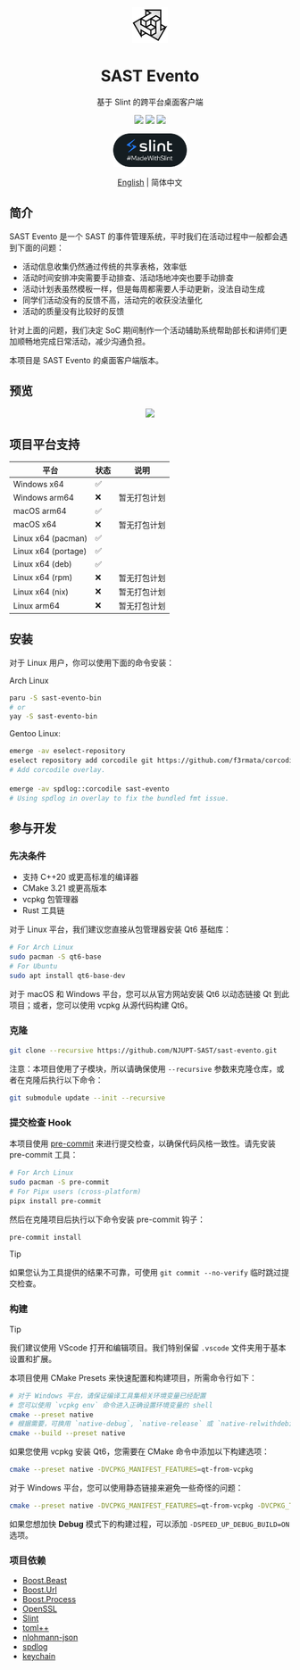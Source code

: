 <div align=center>
  <img width=64 src="../ui/assets/image/icon/evento.svg">
</div>

<h1 align="center">
  SAST Evento
</h1>
<p align="center">
基于 Slint 的跨平台桌面客户端
</p>

<p align="center">
    <img src="https://img.shields.io/badge/language-C%2B%2B20-yellow.svg">
    <img src="https://img.shields.io/badge/platform-Windows%20%7C%20macOS%20%7C%20Linux-lightgreen.svg">
    <img src="https://img.shields.io/badge/license-MIT-blue.svg">
</p>

<p align="center">
  <a href="https://slint.dev">
      <img alt="#MadeWithSlint" src="https://raw.githubusercontent.com/slint-ui/slint/master/logo//MadeWithSlint-logo-light.svg" height="60">
  </a>
</p>

<p align="center">
    <a href="../README.md">English</a> | 简体中文
</p>

## 简介

SAST Evento 是一个 SAST 的事件管理系统，平时我们在活动过程中一般都会遇到下面的问题：

- 活动信息收集仍然通过传统的共享表格，效率低
- 活动时间安排冲突需要手动排查、活动场地冲突也要手动排查
- 活动计划表虽然模板一样，但是每周都需要人手动更新，没法自动生成
- 同学们活动没有的反馈不高，活动完的收获没法量化
- 活动的质量没有比较好的反馈

针对上面的问题，我们决定 SoC 期间制作一个活动辅助系统帮助部长和讲师们更加顺畅地完成日常活动，减少沟通负担。

本项目是 SAST Evento 的桌面客户端版本。

## 预览

<div align=center>
  <img src="../doc/img/preview.png">
</div>

## 项目平台支持

| 平台               | 状态 | 说明         |
| ------------------ | ---- | ------------ |
| Windows x64        | ✅   |              |
| Windows arm64      | :x:  | 暂无打包计划 |
| macOS arm64        | ✅   |              |
| macOS x64          | :x:  | 暂无打包计划 |
| Linux x64 (pacman) | ✅   |              |
| Linux x64 (portage)| ✅   |              |
| Linux x64 (deb)    | ✅   |              |
| Linux x64 (rpm)    | :x:  | 暂无打包计划 |
| Linux x64 (nix)    | :x:  | 暂无打包计划 |
| Linux arm64        | :x:  | 暂无打包计划 |

## 安装

对于 Linux 用户，你可以使用下面的命令安装：

Arch Linux

```bash
paru -S sast-evento-bin
# or
yay -S sast-evento-bin
```

Gentoo Linux:

```bash
emerge -av eselect-repository
eselect repository add corcodile git https://github.com/f3rmata/corcodile.git
# Add corcodile overlay.

emerge -av spdlog::corcodile sast-evento
# Using spdlog in overlay to fix the bundled fmt issue.
```

## 参与开发

### 先决条件

- 支持 C++20 或更高标准的编译器
- CMake 3.21 或更高版本
- vcpkg 包管理器
- Rust 工具链

对于 Linux 平台，我们建议您直接从包管理器安装 Qt6 基础库：

```bash
# For Arch Linux
sudo pacman -S qt6-base
# For Ubuntu
sudo apt install qt6-base-dev
```

对于 macOS 和 Windows 平台，您可以从官方网站安装 Qt6 以动态链接 Qt 到此项目；或者，您可以使用 vcpkg 从源代码构建 Qt6。

### 克隆

```bash
git clone --recursive https://github.com/NJUPT-SAST/sast-evento.git
```

注意：本项目使用了子模块，所以请确保使用 `--recursive` 参数来克隆仓库，或者在克隆后执行以下命令：

```bash
git submodule update --init --recursive
```

### 提交检查 Hook

本项目使用 [pre-commit](https://pre-commit.com/) 来进行提交检查，以确保代码风格一致性。请先安装 pre-commit 工具：

```bash
# For Arch Linux
sudo pacman -S pre-commit
# For Pipx users (cross-platform)
pipx install pre-commit
```

然后在克隆项目后执行以下命令安装 pre-commit 钩子：

```bash
pre-commit install
```

> [!TIP]  
> 如果您认为工具提供的结果不可靠，可使用 `git commit --no-verify` 临时跳过提交检查。

### 构建

> [!TIP]  
> 我们建议使用 VScode 打开和编辑项目。我们特别保留 `.vscode` 文件夹用于基本设置和扩展。

本项目使用 CMake Presets 来快速配置和构建项目，所需命令行如下：

```bash
# 对于 Windows 平台，请保证编译工具集相关环境变量已经配置
# 您可以使用 `vcpkg env` 命令进入正确设置环境变量的 shell
cmake --preset native
# 根据需要，可换用 `native-debug`, `native-release` 或 `native-relwithdebinfo` 预设
cmake --build --preset native
```

如果您使用 vcpkg 安装 Qt6，您需要在 CMake 命令中添加以下构建选项：

```bash
cmake --preset native -DVCPKG_MANIFEST_FEATURES=qt-from-vcpkg
```

对于 Windows 平台，您可以使用静态链接来避免一些奇怪的问题：

```bash
cmake --preset native -DVCPKG_MANIFEST_FEATURES=qt-from-vcpkg -DVCPKG_TARGET_TRIPLET=<x64 or arm64>-windows-static
```

如果您想加快 **Debug** 模式下的构建过程，可以添加 `-DSPEED_UP_DEBUG_BUILD=ON` 选项。

### 项目依赖

- [Boost.Beast](https://github.com/boostorg/beast)
- [Boost.Url](https://github.com/boostorg/url)
- [Boost.Process](https://github.com/boostorg/process)
- [OpenSSL](https://github.com/openssl/openssl)
- [Slint](https://github.com/slint-ui/slint)
- [toml++](https://github.com/marzer/tomlplusplus)
- [nlohmann-json](https://github.com/nlohmann/json)
- [spdlog](https://github.com/gabime/spdlog)
- [keychain](https://github.com/hrantzsch/keychain.git)
